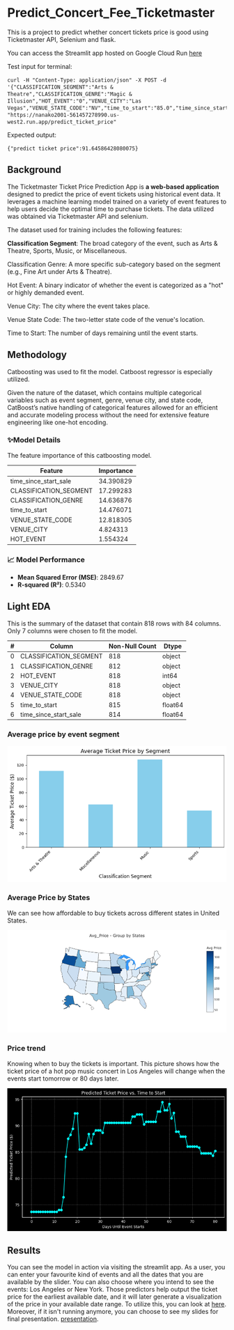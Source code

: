 # Predict_Concert_Fee_Ticketmaster

This is a project to predict whether concert tickets price is good using Ticketmaster API, Selenium and flask. 

You can access the Streamlit app hosted on Google Cloud Run [here](https://app-561457278990.us-west2.run.app)


Test input for terminal:
```
curl -H "Content-Type: application/json" -X POST -d '{"CLASSIFICATION_SEGMENT":"Arts & Theatre","CLASSIFICATION_GENRE":"Magic & Illusion","HOT_EVENT":"0","VENUE_CITY":"Las Vegas","VENUE_STATE_CODE":"NV","time_to_start":"85.0","time_since_start_sale":"-146.0"}' "https://nanako2001-561457278990.us-west2.run.app/predict_ticket_price"
```
Expected output:
```
{"predict ticket price":91.64586428080075}
```


## Background

The Ticketmaster Ticket Price Prediction App is **a web-based application** designed to predict the price of event tickets using historical event data. It leverages a machine learning model trained on a variety of event features to help users decide the optimal time to purchase tickets. The data utilized was obtained via Ticketmaster API and selenium.

The dataset used for training includes the following features:

**Classification Segment**: The broad category of the event, such as Arts & Theatre, Sports, Music, or Miscellaneous.

Classification Genre: A more specific sub-category based on the segment (e.g., Fine Art under Arts & Theatre).

Hot Event: A binary indicator of whether the event is categorized as a "hot" or highly demanded event.

Venue City: The city where the event takes place.

Venue State Code: The two-letter state code of the venue's location.

Time to Start: The number of days remaining until the event starts.

## Methodology

Catboosting was used to fit the model. Catboost regressor is especially utilized. 

Given the nature of the dataset, which contains multiple categorical variables such as event segment, genre, venue city, and state code, CatBoost’s native handling of categorical features allowed for an efficient and accurate modeling process without the need for extensive feature engineering like one-hot encoding.

### ✨Model Details

The feature importance of this catboosting model. 

| Feature                   | Importance   |
|----------------------------|--------------|
| time_since_start_sale      | 34.390829    |
| CLASSIFICATION_SEGMENT     | 17.299283    |
| CLASSIFICATION_GENRE       | 14.636876    |
| time_to_start              | 14.476071    |
| VENUE_STATE_CODE           | 12.818305    |
| VENUE_CITY                 | 4.824313     |
| HOT_EVENT                  | 1.554324     |


### 📈 Model Performance

- **Mean Squared Error (MSE)**: 2849.67
- **R-squared (R²)**: 0.5340




## Light EDA

This is the summary of the dataset that contain 818 rows with 84 columns. Only 7 columns were chosen to fit the model.

| #   | Column                  | Non-Null Count | Dtype    |
|-----|--------------------------|---------------|----------|
| 0   | CLASSIFICATION_SEGMENT    | 818           | object   |
| 1   | CLASSIFICATION_GENRE      | 812           | object   |
| 2   | HOT_EVENT                 | 818           | int64    |
| 3   | VENUE_CITY                | 818           | object   |
| 4   | VENUE_STATE_CODE          | 818           | object   |
| 5   | time_to_start             | 815           | float64  |
| 6   | time_since_start_sale     | 814           | float64  |



### Average price by event segment

![Figure1](https://github.com/JessicaCaishanghai/Predict_Concert_Fee_Ticketmaster/blob/main/images/group_average.png)


### Average Price by States

We can see how affordable to buy tickets across different states in United States.

![Figure2](https://github.com/JessicaCaishanghai/Predict_Concert_Fee_Ticketmaster/blob/main/images/States.png)

### Price trend 

Knowing when to buy the tickets is important. This picture shows how the ticket price of a hot pop music concert in Los Angeles will change when the events start tomorrow or 80 days later.

![Figure3](https://github.com/JessicaCaishanghai/Predict_Concert_Fee_Ticketmaster/blob/main/images/TimeSeries1.png)



## Results

You can see the model in action via visiting the streamlit app. As a user, you can enter your favourite kind of events and all the dates that you are available by the slider. You can also choose where you intend to see the events: Los Angeles or New York. Those predictors help output the ticket price for the earliest available date, and it will later generate a visualization of the price in your available date range. To utilize this, you can look at [here](https://app-561457278990.us-west2.run.app). Moreover, if it isn't running anymore, you can choose to see my slides for final presentation. [presentation](https://github.com/JessicaCaishanghai/Predict_Concert_Fee_Ticketmaster/blob/main/slides/418Final%20Where%E2%80%99s%20the%20best%20seats_%20%20Predicting%20Concert%20Prices%20To%20Assist%20Decision%20(2).pdf).




